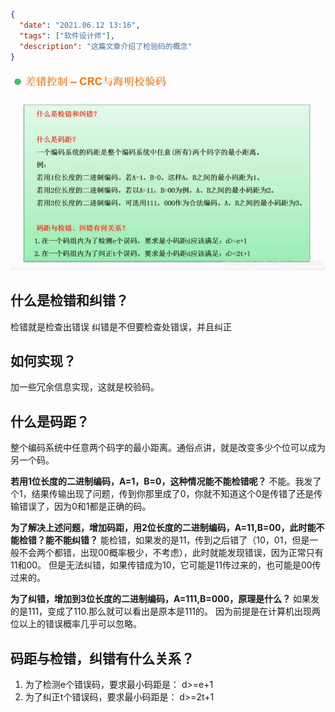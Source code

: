 ```json
{
  "date": "2021.06.12 13:16",
  "tags": ["软件设计师"],
  "description": "这篇文章介绍了检验码的概念"
}
```


![在这里插入图片描述](../../../assets/content/ruankao/sjs/2.19/01.png)
## 什么是检错和纠错？
检错就是检查出错误
纠错是不但要检查处错误，并且纠正

## 如何实现？
加一些冗余信息实现，这就是校验码。

## 什么是码距？
整个编码系统中任意两个码字的最小距离。通俗点讲，就是改变多少个位可以成为另一个码。

**若用1位长度的二进制编码，A=1，B=0，这种情况能不能检错呢？** 
不能。我发了个1，结果传输出现了问题，传到你那里成了0，你就不知道这个0是传错了还是传输错误了，因为0和1都是正确的码。

**为了解决上述问题，增加码距，用2位长度的二进制编码，A=11,B=00，此时能不能检错？能不能纠错？**
能检错，如果发的是11，传到之后错了（10，01，但是一般不会两个都错，出现00概率极少，不考虑），此时就能发现错误，因为正常只有11和00。
但是无法纠错，如果传错成为10，它可能是11传过来的，也可能是00传过来的。

**为了纠错，增加到3位长度的二进制编码，A=111,B=000，原理是什么？**
如果发的是111，变成了110.那么就可以看出是原本是111的。
因为前提是在计算机出现两位以上的错误概率几乎可以忽略。

## 码距与检错，纠错有什么关系？
1. 为了检测e个错误码，要求最小码距是： d>=e+1
2. 为了纠正t个错误码，要求最小码距是： d>=2t+1